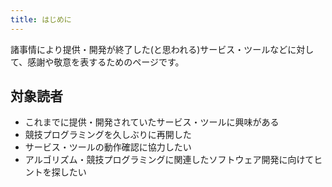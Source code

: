 ```yaml
---
title: はじめに
---
```


諸事情により提供・開発が終了した(と思われる)サービス・ツールなどに対して、感謝や敬意を表するためのページです。

## 対象読者

- これまでに提供・開発されていたサービス・ツールに興味がある
- 競技プログラミングを久しぶりに再開した
- サービス・ツールの動作確認に協力したい
- アルゴリズム・競技プログラミングに関連したソフトウェア開発に向けてヒントを探したい
